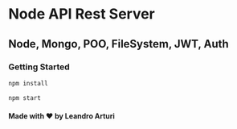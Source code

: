# Node API Rest Server

## Node, Mongo, POO, FileSystem, JWT, Auth

### Getting Started

```bash
npm install
```

```bash
npm start
```

#### Made with ❤️ by Leandro Arturi
